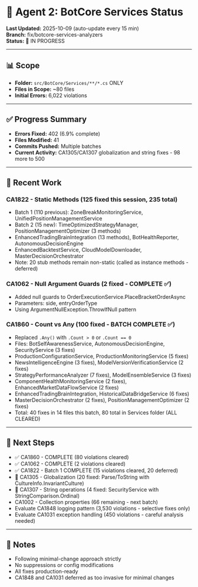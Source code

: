 # 🤖 Agent 2: BotCore Services Status

**Last Updated:** 2025-10-09 (auto-update every 15 min)  
**Branch:** fix/botcore-services-analyzers  
**Status:** 🔄 IN PROGRESS

---

## 📊 Scope
- **Folder:** `src/BotCore/Services/**/*.cs` ONLY
- **Files in Scope:** ~80 files
- **Initial Errors:** 6,022 violations

---

## ✅ Progress Summary
- **Errors Fixed:** 402 (6.9% complete)
- **Files Modified:** 41
- **Commits Pushed:** Multiple batches
- **Current Activity:** CA1305/CA1307 globalization and string fixes - 98 more to 500

---

## 📝 Recent Work

### CA1822 - Static Methods (125 fixed this session, 235 total)
- Batch 1 (110 previous): ZoneBreakMonitoringService, UnifiedPositionManagementService
- Batch 2 (15 new): TimeOptimizedStrategyManager, PositionManagementOptimizer (3 methods)
- EnhancedTradingBrainIntegration (13 methods), BotHealthReporter, AutonomousDecisionEngine
- EnhancedBacktestService, CloudModelDownloader, MasterDecisionOrchestrator
- Note: 20 stub methods remain non-static (called as instance methods - deferred)

### CA1062 - Null Argument Guards (2 fixed - COMPLETE ✅)
- Added null guards to OrderExecutionService.PlaceBracketOrderAsync
- Parameters: side, entryOrderType
- Using ArgumentNullException.ThrowIfNull pattern

### CA1860 - Count vs Any (100 fixed - BATCH COMPLETE ✅)
- Replaced `.Any()` with `.Count > 0` or `.Count == 0`
- Files: BotSelfAwarenessService, AutonomousDecisionEngine, SecurityService (3 fixes)
- ProductionConfigurationService, ProductionMonitoringService (5 fixes)
- NewsIntelligenceEngine (3 fixes), ModelVersionVerificationService (2 fixes)
- StrategyPerformanceAnalyzer (7 fixes), ModelEnsembleService (3 fixes)
- ComponentHealthMonitoringService (2 fixes), EnhancedMarketDataFlowService (2 fixes)
- EnhancedTradingBrainIntegration, HistoricalDataBridgeService (6 fixes)
- MasterDecisionOrchestrator (2 fixes), PositionManagementOptimizer (2 fixes)
- Total: 40 fixes in 14 files this batch, 80 total in Services folder (ALL CLEARED)

---

## 🎯 Next Steps
- ✅ CA1860 - COMPLETE (80 violations cleared)
- ✅ CA1062 - COMPLETE (2 violations cleared)
- ✅ CA1822 - Batch 1 COMPLETE (15 violations cleared, 20 deferred)
- 🔄 CA1305 - Globalization (20 fixed: Parse/ToString with CultureInfo.InvariantCulture)
- 🔄 CA1307 - String operations (4 fixed: SecurityService with StringComparison.Ordinal)
- CA1002 - Collection properties (66 remaining - next batch)
- Evaluate CA1848 logging pattern (3,530 violations - selective fixes only)
- Evaluate CA1031 exception handling (450 violations - careful analysis needed)

---

## 📖 Notes
- Following minimal-change approach strictly
- No suppressions or config modifications
- All fixes production-ready
- CA1848 and CA1031 deferred as too invasive for minimal changes
